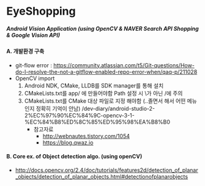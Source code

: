 # EyeShopping
##### Android Vision Application (using OpenCV &amp; NAVER Search API Shopping &amp; Google Vision API)

#### A. 개발환경 구축
- git-flow error : https://community.atlassian.com/t5/Git-questions/How-do-I-resolve-the-not-a-gitflow-enabled-repo-error-when/qaq-p/211028
- OpenCV import
  1. Android NDK, CMake, LLDB를 SDK manager를 통해 설치
  2. CMakeLists.txt를 app/ 에 만들어야함 Path 설정 시 \가 아닌 /에 주의
  3. CMakeLists.txt를 CMake 대상 파일로 지정 해야함 (..졸면서 해서 어떤 메뉴인지 정확히 기억이 안남)
  /dev-diary/android-studio-2-2%EC%97%90%EC%84%9C-opencv-3-1-%EC%84%B8%ED%8C%85%ED%95%98%EA%B8%B0
     - 참고자료
       - http://webnautes.tistory.com/1054
       - https://blog.qwaz.io
       
#### B. Core ex. of Object detection algo. (using openCV)
- http://docs.opencv.org/2.4/doc/tutorials/features2d/detection_of_planar_objects/detection_of_planar_objects.html#detectionofplanarobjects
